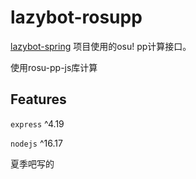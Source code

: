 # lazybot-rosupp

[lazybot-spring](https://github.com/LazyChildren/lazybot-spring) 项目使用的osu! pp计算接口。

使用rosu-pp-js库计算

## Features

`express` ^4.19

`nodejs` ^16.17

夏季吧写的
